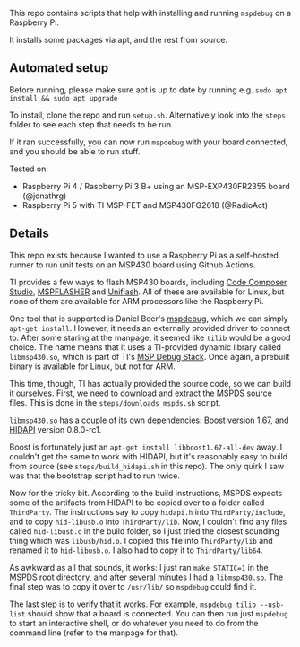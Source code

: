This repo contains scripts that help with installing and running `mspdebug` on a Raspberry Pi.

It installs some packages via apt, and the rest from source.

## Automated setup

Before running, please make sure apt is up to date by running e.g. `sudo apt install && sudo apt upgrade`

To install, clone the repo and run `setup.sh`. Alternatively look into the `steps` folder to see each step that needs to be run.

If it ran successfully, you can now run `mspdebug` with your board connected, and you should be able to run stuff.

Tested on:

- Raspberry Pi 4 / Raspberry Pi 3 B+ using an MSP-EXP430FR2355 board (@jonathrg)
- Raspberry Pi 5 with TI MSP-FET and MSP430FG2618 (@RadioAct)

## Details

This repo exists because I wanted to use a Raspberry Pi as a self-hosted runner to run unit tests
on an MSP430 board using Github Actions.

TI provides a few ways to flash MSP430 boards, including [Code Composer Studio][CCS], [MSPFLASHER][MSPFlasher] and [Uniflash][Uniflash]. All of these are available for Linux, but none of them are available for ARM processors like the Raspberry Pi.

One tool that is supported is Daniel Beer's [mspdebug][mspdebug], which we can simply `apt-get install`. However, it needs an externally provided driver to connect to. After some staring at the manpage, it seemed like `tilib` would be a good choice. The name means that it uses a TI-provided dynamic library called `libmsp430.so`, which is part of TI's [MSP Debug Stack][mspds]. Once again, a prebuilt binary is available for Linux, but not for ARM.

This time, though, TI has actually provided the source code, so we can build it ourselves. First, we need to download and extract the MSPDS source files. This is done in the `steps/downloads_mspds.sh` script.

`libmsp430.so` has a couple of its own dependencies: [Boost][boost] version 1.67, and [HIDAPI][hidapi] version 0.8.0-rc1.

Boost is fortunately just an `apt-get install libboost1.67-all-dev` away.
I couldn't get the same to work with HIDAPI, but it's reasonably easy to build from source (see `steps/build_hidapi.sh` in this repo). The only quirk I saw was that the bootstrap script had to run twice.

Now for the tricky bit. According to the build instructions, MSPDS expects some of the artifacts from HIDAPI to be copied over to a folder called `ThirdParty`. The instructions say to copy `hidapi.h` into `ThirdParty/include`, and to copy `hid-libusb.o` into `ThirdParty/lib`. Now, I couldn't find any files called `hid-libusb.o` in the build folder, so I just tried the closest sounding thing which was `libusb/hid.o`. I copied this file into `ThirdParty/lib` and renamed it to `hid-libusb.o`. I also had to copy it to `ThirdParty/lib64`.

As awkward as all that sounds, it works: I just ran `make STATIC=1` in the MSPDS root directory, and after several minutes I had a `libmsp430.so`. The final step was to copy it over to `/usr/lib/` so `mspdebug` could find it.

The last step is to verify that it works. For example, `mspdebug tilib --usb-list` should show that a board is connected. You can then run just `mspdebug` to start an interactive shell, or do whatever you need to do from the command line (refer to the manpage for that).

[CCS]: https://www.ti.com/tool/CCSTUDIO
[MSPFlasher]: https://www.ti.com/tool/MSP430-FLASHER
[Uniflash]: https://www.ti.com/tool/UNIFLASH
[mspdebug]: https://dlbeer.co.nz/mspdebug/
[mspds]: https://www.ti.com/tool/MSPDS
[boost]: https://www.boost.org/
[hidapi]: https://github.com/signal11/hidapi
